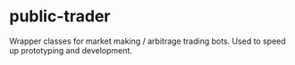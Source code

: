 # public-trader
Wrapper classes for market making / arbitrage trading bots. Used to speed up prototyping and development.
